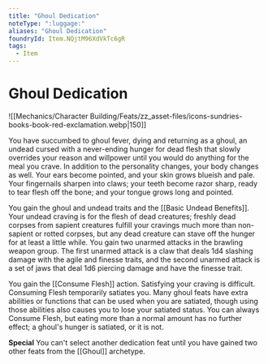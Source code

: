 ```yaml
---
title: "Ghoul Dedication"
noteType: ":luggage:"
aliases: "Ghoul Dedication"
foundryId: Item.NQjtM96XdVkTc6gR
tags:
  - Item
---
```


# Ghoul Dedication
![[Mechanics/Character Building/Feats/zz_asset-files/icons-sundries-books-book-red-exclamation.webp|150]]

You have succumbed to ghoul fever, dying and returning as a ghoul, an undead cursed with a never-ending hunger for dead flesh that slowly overrides your reason and willpower until you would do anything for the meal you crave. In addition to the personality changes, your body changes as well. Your ears become pointed, and your skin grows blueish and pale. Your fingernails sharpen into claws; your teeth become razor sharp, ready to tear flesh off the bone; and your tongue grows long and pointed.

You gain the ghoul and undead traits and the [[Basic Undead Benefits]]. Your undead craving is for the flesh of dead creatures; freshly dead corpses from sapient creatures fulfill your cravings much more than non-sapient or rotted corpses, but any dead creature can stave off the hunger for at least a little while. You gain two unarmed attacks in the brawling weapon group. The first unarmed attack is a claw that deals 1d4 slashing damage with the agile and finesse traits, and the second unarmed attack is a set of jaws that deal 1d6 piercing damage and have the finesse trait.

You gain the [[Consume Flesh]] action. Satisfying your craving is difficult. Consuming Flesh temporarily satiates you. Many ghoul feats have extra abilities or functions that can be used when you are satiated, though using those abilities also causes you to lose your satiated status. You can always Consume Flesh, but eating more than a normal amount has no further effect; a ghoul's hunger is satiated, or it is not.

**Special** You can't select another dedication feat until you have gained two other feats from the [[Ghoul]] archetype.

